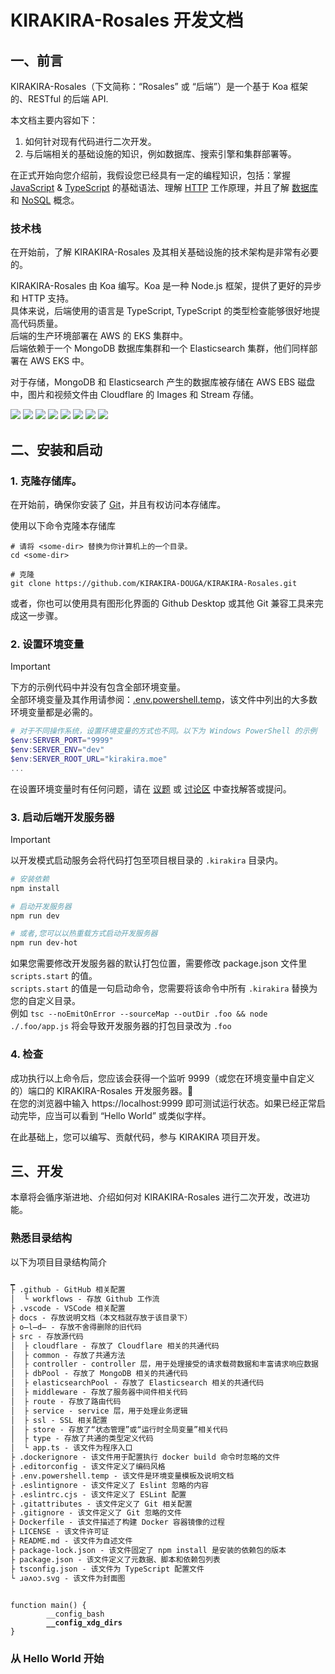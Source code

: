 # KIRAKIRA-Rosales 开发文档

## 一、前言

KIRAKIRA-Rosales（下文简称：“Rosales” 或 “后端”）是一个基于 Koa 框架的、RESTful 的后端 API.

本文档主要内容如下：
1. 如何针对现有代码进行二次开发。
2. 与后端相关的基础设施的知识，例如数据库、搜索引擎和集群部署等。

在正式开始向您介绍前，我假设您已经具有一定的编程知识，包括：掌握 [JavaScript](https://developer.mozilla.org/docs/Web/JavaScript) & [TypeScript](https://www.typescriptlang.org/) 的基础语法、理解 [HTTP](https://developer.mozilla.org/docs/Web/HTTP/Overview) 工作原理，并且了解 [数据库](https://zh.wikipedia.org/wiki/%E6%95%B0%E6%8D%AE%E5%BA%93) 和 [NoSQL](https://zh.wikipedia.org/wiki/NoSQL) 概念。



### 技术栈
在开始前，了解 KIRAKIRA-Rosales 及其相关基础设施的技术架构是非常有必要的。

KIRAKIRA-Rosales 由 Koa 编写。Koa 是一种 Node.js 框架，提供了更好的异步和 HTTP 支持。  
具体来说，后端使用的语言是 TypeScript, TypeScript 的类型检查能够很好地提高代码质量。  
后端的生产环境部署在 AWS 的 EKS 集群中。  
后端依赖于一个 MongoDB 数据库集群和一个 Elasticsearch 集群，他们同样部署在 AWS EKS 中。

对于存储，MongoDB 和 Elasticsearch 产生的数据库被存储在 AWS EBS 磁盘中，图片和视频文件由 Cloudflare 的 Images 和 Stream 存储。

[![](https://img.shields.io/badge/-JavaScript-F7DF1E?style=flat-square&logo=javascript&logoColor=black)](https://tc39.es)
[![](https://img.shields.io/badge/-TypeScript-3178C6?style=flat-square&logo=typescript&logoColor=white)](https://www.typescriptlang.org)
[![](https://img.shields.io/badge/-Node.js-417e38?style=flat-square&logo=Node.js&logoColor=white)](https://nodejs.org)
[![](https://img.shields.io/badge/-Koa-EEEEEE?style=flat-square&logo=Koa&logoColor=black)](https://koajs.com)
[![](https://img.shields.io/badge/-MongoDB-EEEEEE?style=flat-square&logo=MongoDB&logoColor=00ed64)](https://www.mongodb.com)
[![](https://img.shields.io/badge/-Elasticsearch-07a0d7?style=flat-square&logo=Elasticsearch&logoColor=333333)](https://www.elastic.co/elasticsearch)
[![](https://img.shields.io/badge/-Kubernetes-0075e4?style=flat-square&logo=Kubernetes&logoColor=white)](https://kubernetes.io/)
[![](https://img.shields.io/badge/-Cloudflare-f6821f?style=flat-square&logo=Cloudflare&logoColor=white)](https://www.cloudflare.com)

## 二、安装和启动
### 1. 克隆存储库。
在开始前，确保你安装了 [Git](https://git-scm.com/)，并且有权访问本存储库。

使用以下命令克隆本存储库
``` shell
# 请将 <some-dir> 替换为你计算机上的一个目录。
cd <some-dir>

# 克隆
git clone https://github.com/KIRAKIRA-DOUGA/KIRAKIRA-Rosales.git
```
或者，你也可以使用具有图形化界面的 Github Desktop 或其他 Git 兼容工具来完成这一步骤。

### 2. 设置环境变量
> [!IMPORTANT]    
> 下方的示例代码中并没有包含全部环境变量。  
> 全部环境变量及其作用请参阅：[.env.powershell.temp](https://github.com/KIRAKIRA-DOUGA/KIRAKIRA-Rosales/blob/develop/.env.powershell.temp)，该文件中列出的大多数环境变量都是必需的。  
```powershell
# 对于不同操作系统，设置环境变量的方式也不同。以下为 Windows PowerShell 的示例
$env:SERVER_PORT="9999"
$env:SERVER_ENV="dev"
$env:SERVER_ROOT_URL="kirakira.moe"
...
```
在设置环境变量时有任何问题，请在 [议题](https://github.com/KIRAKIRA-DOUGA/KIRAKIRA-Rosales/issues) 或 [讨论区](https://github.com/KIRAKIRA-DOUGA/KIRAKIRA-Rosales/discussions) 中查找解答或提问。

### 3. 启动后端开发服务器
> [!IMPORTANT]    
> 以开发模式启动服务会将代码打包至项目根目录的 `.kirakira` 目录内。  
```sh
# 安装依赖
npm install

# 启动开发服务器
npm run dev

# 或者,您可以以热重载方式启动开发服务器
npm run dev-hot
```
如果您需要修改开发服务器的默认打包位置，需要修改 package.json 文件里 `scripts.start` 的值。  
`scripts.start` 的值是一句启动命令，您需要将该命令中所有 `.kirakira` 替换为您的自定义目录。  
例如 `tsc --noEmitOnError --sourceMap --outDir .foo && node ./.foo/app.js` 将会导致开发服务器的打包目录改为 `.foo`

### 4. 检查
成功执行以上命令后，您应该会获得一个监听 9999（或您在环境变量中自定义的）端口的 KIRAKIRA-Rosales 开发服务器。🎉  
在您的浏览器中输入 https://localhost:9999 即可测试运行状态。如果已经正常启动完毕，应当可以看到 “Hello World” 或类似字样。

在此基础上，您可以编写、贡献代码，参与 KIRAKIRA 项目开发。  

## 三、开发
本章将会循序渐进地、介绍如何对 KIRAKIRA-Rosales 进行二次开发，改进功能。
### 熟悉目录结构
以下为项目目录结构简介
``` txt highlight=[1-4]
▁
├ .github - GitHub 相关配置
│  └ workflows - 存放 Github 工作流
├ .vscode - VSCode 相关配置
├ docs - 存放说明文档（本文档就存放于该目录下）
├ o̶l̶d̶ - 存放不舍得删除的旧代码
├ src - 存放源代码
│  ├ cloudflare - 存放了 Cloudflare 相关的共通代码
│  ├ common - 存放了共通方法
│  ├ controller - controller 层，用于处理接受的请求载荷数据和丰富请求响应数据
│  ├ dbPool - 存放了 MongoDB 相关的共通代码
│  ├ elasticsearchPool - 存放了 Elasticsearch 相关的共通代码
│  ├ middleware - 存放了服务器中间件相关代码
│  ├ route - 存放了路由代码
│  ├ service - service 层，用于处理业务逻辑
│  ├ ssl - SSL 相关配置
│  ├ store - 存放了“状态管理”或“运行时全局变量”相关代码
│  ├ type - 存放了共通的类型定义代码
│  └ app.ts - 该文件为程序入口
├ .dockerignore - 该文件用于配置执行 docker build 命令时忽略的文件
├ .editorconfig - 该文件定义了编码风格
├ .env.powershell.temp - 该文件是环境变量模板及说明文档
├ .eslintignore - 该文件定义了 Eslint 忽略的内容
├ .eslintrc.cjs - 该文件定义了 ESLint 配置
├ .gitattributes - 该文件定义了 Git 相关配置
├ .gitignore - 该文件定义了 Git 忽略的文件
├ Dockerfile - 该文件描述了构建 Docker 容器镜像的过程
├ LICENSE - 该文件许可证
├ README.md - 该文件为自述文件
├ package-lock.json - 该文件固定了 npm install 是安装的依赖包的版本
├ package.json - 该文件定义了元数据、脚本和依赖包列表
├ tsconfig.json - 该文件为 TypeScript 配置文件
└ ɹəʌoɔ.svg - 该文件为封面图
 
```

<pre><code>function main() {
		__config_bash
		<strong>__config_xdg_dirs</strong>
}</code></pre>

### 从 Hello World 开始
